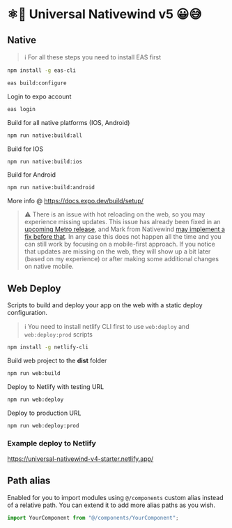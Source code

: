 # ⚛️💨 Universal Nativewind v5 😀😅

## Native

> ℹ️ For all these steps you need to install EAS first

```bash
npm install -g eas-cli
```

```bash
eas build:configure
```

Login to expo account

```bash
eas login
```

Build for all native platforms (IOS, Android)

```bash
npm run native:build:all
```

Build for IOS

```bash
npm run native:build:ios
```

Build for Android

```bash
npm run native:build:android
```

More info @ <https://docs.expo.dev/build/setup/>

> ⚠️ There is an issue with hot reloading on the web, so you may experience missing updates. This issue has already been fixed in an [upcoming Metro release](https://github.com/expo/expo/pull/25339), and Mark from Nativewind [may implement a fix before that](https://github.com/marklawlor/nativewind/issues/643). In any case this does not happen all the time and you can still work by focusing on a mobile-first approach. If you notice that updates are missing on the web, they will show up a bit later (based on my experience) or after making some additional changes on native mobile.

## Web Deploy

Scripts to build and deploy your app on the web with a static deploy configuration.

> ℹ️ You need to install netlify CLI first to use `web:deploy` and `web:deploy:prod` scripts

```bash
npm install -g netlify-cli
```

Build web project to the **dist** folder

```bash
npm run web:build
```

Deploy to Netlify with testing URL

```bash
npm run web:deploy
```

Deploy to production URL

```bash
npm run web:deploy:prod
```

### Example deploy to Netlify

<https://universal-nativewind-v4-starter.netlify.app/>

## Path alias

Enabled for you to import modules using `@/components` custom alias instead of a relative path. You can extend it to add more alias paths as you wish.

```jsx
import YourComponent from "@/components/YourComponent";
```
